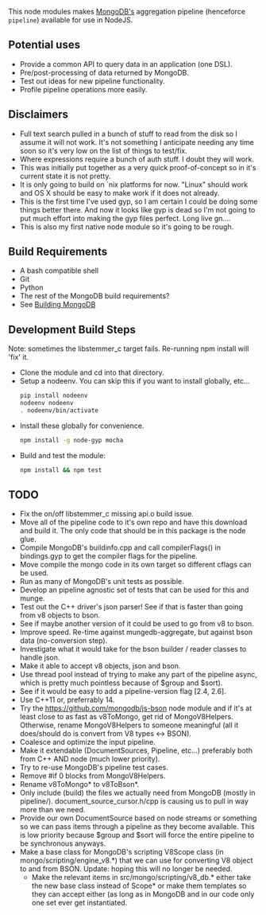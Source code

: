 This node modules makes [MongoDB's](http://mongodb.org) aggregation pipeline
(henceforce `pipeline`) available for use in NodeJS.

Potential uses
------------------
* Provide a common API to query data in an application (one DSL).
* Pre/post-processing of data returned by MongoDB.
* Test out ideas for new pipeline functionality.
* Profile pipeline operations more easily.

Disclaimers
---------------
* Full text search pulled in a bunch of stuff to read from the disk so I
  assume it will not work.  It's not something I anticipate needing any time
  soon so it's very low on the list of things to test/fix.
* Where expressions require a bunch of auth stuff.  I doubt they will work.
* This was initially put together as a very quick proof-of-concept so in it's
  current state it is not pretty.
* It is only going to build on `nix platforms for now.  "Linux" should work
  and OS X should be easy to make work if it does not already.
* This is the first time I've used gyp, so I am certain I could be doing some
  things better there.  And now it looks like gyp is dead so I'm not going to
  put much effort into making the gyp files perfect.  Long live gn....
* This is also my first native node module so it's going to be rough.

Build Requirements
-------------------------
* A bash compatible shell
* Git
* Python
* The rest of the MongoDB build requirements?
*  See [Building MongoDB](http://www.mongodb.org/about/contributors/tutorial/build-mongodb-from-source/)

Development Build Steps
---------------------------------------
Note: sometimes the libstemmer_c target fails.  Re-running npm install will
'fix' it.

* Clone the module and cd into that directory.
* Setup a nodeenv.  You can skip this if you want to install globally, etc...
  ```sh
  pip install nodeenv
  nodeenv nodeenv
  . nodeenv/bin/activate
  ```
* Install these globally for convenience.
  ```sh
  npm install -g node-gyp mocha
  ```
* Build and test the module:
  ```sh
  npm install && npm test
  ```

TODO
--------
* Fix the on/off libstemmer_c missing api.o build issue.
* Move all of the pipeline code to it's own repo and have this download and
  build it.  The only code that should be in this package is the node glue.
*  Compile MongoDB's buildinfo.cpp and
   call compilerFlags() in bindings.gyp to get the compiler flags for the
   pipeline.
* Move compile the mongo code in its own target so different cflags can be
   used.
* Run as many of MongoDB's unit tests as possible.
* Develop an pipeline agnostic set of tests that can be used for this and munge.
* Test out the C++ driver's json parser!  See if that is faster than going from
  v8 objects to bson.
*   See if maybe another version of it could be used to go from v8 to bson.
* Improve speed.  Re-time against mungedb-aggregate, but against bson data
  (no-conversion step).
*  Investigate what it would take for the bson builder / reader classes to
   handle json.
* Make it able to accept v8 objects, json and bson.
* Use thread pool instead of trying to make any part of the pipeline async,
  which is pretty much pointless because of $group and $sort).
* See if it would be easy to add a pipeline-version flag [2.4, 2.6].
* Use C++11 or, preferrably 14.
* Try the https://github.com/mongodb/js-bson node module and if it's at least
  close to as fast as v8ToMongo, get rid of MongoV8Helpers. Otherwise, rename
  MongoV8Helpers to someone meaningful (all it does/should do is convert from
  V8 types <-> BSON).
* Coalesce and optimize the input pipeline.
* Make it extendable (DocumentSources, Pipeline, etc...) preferably both from
  C++ AND node (much lower priority).
* Try to re-use MongoDB's pipeline test cases.
* Remove #if 0 blocks from MongoV8Helpers.
* Rename v8ToMongo* to v8ToBson*.
* Only include (build) the files we actually need from MongoDB (mostly in
  pipeline/).  document_source_cursor.h/cpp is causing us to pull in way more
  than we need.
* Provide our own DocumentSource based on node streams or something so we can
  pass items through a pipeline as they become available.  This is low priority
  because $group and $sort will force the entire pipeline to be synchronous
  anyways.
* Make a base class for MongoDB's scripting V8Scope class
  (in mongo/scripting/engine_v8.*) that we can use for converting V8 object to
  and from BSON.  Update: hoping this will no longer be needed.
  - Make the relevant items in src/mongo/scripting/v8_db.* either take the new
    base class instead of Scope* or make them templates so they can accept
    either (as long as in MongoDB and in our code only one set ever get
    instantiated.

